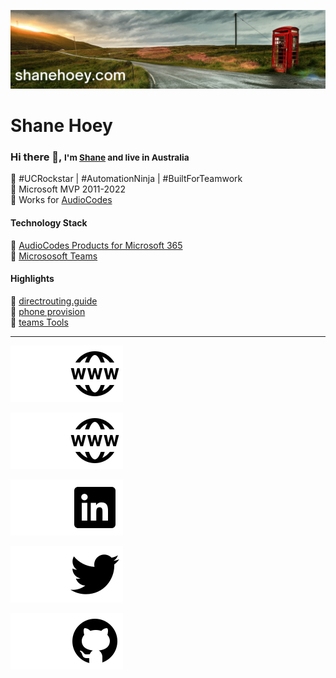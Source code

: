 [![header for shanehoey.com](./assets/header.png)](https://hello.shanehoey.com/)

# Shane Hoey

### Hi there 👋, <small> I'm [Shane](https://shanehoey.com/) and live in Australia </small>

🔵 #UCRockstar | #AutomationNinja | #BuiltForTeamwork  
🔵 Microsoft MVP 2011-2022  
🔵 Works for [AudioCodes](https://audiocodes.com)  

<!-- Technology Stack -->
#### Technology Stack

🔵 [AudioCodes Products for Microsoft 365](https://www.audiocodes.com/solutions-products/products/products-for-microsoft-365/)  
🔵 [Micrososoft Teams](https://docs.microsoft.com/en-us/microsoftteams/)  

<!-- Highlights -->
#### Highlights

🔵 [directrouting.guide](https://directrouting.guide)  
🔵 [phone provision](https://github.com/shanehoey/phoneprovision)  
🔵 [teams Tools](https://github.com/shanehoey/Teamstools/)  

<!-- Social -->
---

<!--- BUG - displays dark/light think this fails because its not hosted in github --->
![Website](./assets/icons8-website-light.png#gh-dark-mode-only)![Website](./assets/icons8-website-dark.png#gh-light-mode-only)

[![Website](./assets/icons8-website-light.png#gh-dark-mode-only)![Website](./assets/icons8-website-dark.png#gh-light-mode-only)](https://shanehoey.com)

[![linkedin](./assets/icons8-linkedin-light.png#gh-dark-mode-only)![linkedin](./assets/icons8-linkedin-dark.png#gh-light-mode-only)](https://www.linkedin.com.au/in/shanehoey)

[![twitter](./assets/icons8-twitter-light.png#gh-dark-mode-only)![twitter](./assets/icons8-twitter-dark.png#gh-light-mode-only)](https://twitter.com/shanehoey)

[![github](./assets/icons8-github-light.png#gh-dark-mode-only)![github](./assets/icons8-github-dark.png#gh-light-mode-only)](https://www.github.com/shanehoey/)
